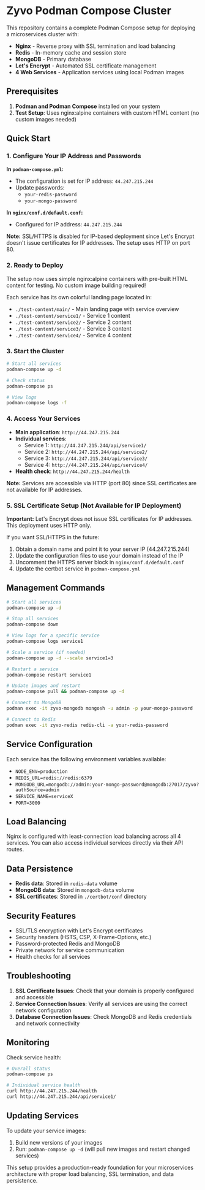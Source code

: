 # Zyvo Podman Compose Cluster

This repository contains a complete Podman Compose setup for deploying a microservices cluster with:

- **Nginx** - Reverse proxy with SSL termination and load balancing
- **Redis** - In-memory cache and session store
- **MongoDB** - Primary database
- **Let's Encrypt** - Automated SSL certificate management
- **4 Web Services** - Application services using local Podman images

## Prerequisites

1. **Podman and Podman Compose** installed on your system
2. **Test Setup**: Uses nginx:alpine containers with custom HTML content (no custom images needed)

## Quick Start

### 1. Configure Your IP Address and Passwords

**In `podman-compose.yml`:**
- The configuration is set for IP address: `44.247.215.244`
- Update passwords:
  - `your-redis-password`
  - `your-mongo-password`

**In `nginx/conf.d/default.conf`:**
- Configured for IP address: `44.247.215.244`

**Note:** SSL/HTTPS is disabled for IP-based deployment since Let's Encrypt doesn't issue certificates for IP addresses. The setup uses HTTP on port 80.

### 2. Ready to Deploy

The setup now uses simple nginx:alpine containers with pre-built HTML content for testing. No custom image building required!

Each service has its own colorful landing page located in:
- `./test-content/main/` - Main landing page with service overview
- `./test-content/service1/` - Service 1 content
- `./test-content/service2/` - Service 2 content  
- `./test-content/service3/` - Service 3 content
- `./test-content/service4/` - Service 4 content

### 3. Start the Cluster

```bash
# Start all services
podman-compose up -d

# Check status
podman-compose ps

# View logs
podman-compose logs -f
```

### 4. Access Your Services

- **Main application**: `http://44.247.215.244`
- **Individual services**:
  - Service 1: `http://44.247.215.244/api/service1/`
  - Service 2: `http://44.247.215.244/api/service2/`
  - Service 3: `http://44.247.215.244/api/service3/`
  - Service 4: `http://44.247.215.244/api/service4/`
- **Health check**: `http://44.247.215.244/health`

**Note:** Services are accessible via HTTP (port 80) since SSL certificates are not available for IP addresses.

### 5. SSL Certificate Setup (Not Available for IP Deployment)

**Important:** Let's Encrypt does not issue SSL certificates for IP addresses. This deployment uses HTTP only.

If you want SSL/HTTPS in the future:
1. Obtain a domain name and point it to your server IP (44.247.215.244)
2. Update the configuration files to use your domain instead of the IP
3. Uncomment the HTTPS server block in `nginx/conf.d/default.conf`
4. Update the certbot service in `podman-compose.yml`

## Management Commands

```bash
# Start all services
podman-compose up -d

# Stop all services
podman-compose down

# View logs for a specific service
podman-compose logs service1

# Scale a service (if needed)
podman-compose up -d --scale service1=3

# Restart a service
podman-compose restart service1

# Update images and restart
podman-compose pull && podman-compose up -d

# Connect to MongoDB
podman exec -it zyvo-mongodb mongosh -u admin -p your-mongo-password

# Connect to Redis
podman exec -it zyvo-redis redis-cli -a your-redis-password
```

## Service Configuration

Each service has the following environment variables available:

- `NODE_ENV=production`
- `REDIS_URL=redis://redis:6379`
- `MONGODB_URL=mongodb://admin:your-mongo-password@mongodb:27017/zyvo?authSource=admin`
- `SERVICE_NAME=serviceX`
- `PORT=3000`

## Load Balancing

Nginx is configured with least-connection load balancing across all 4 services. You can also access individual services directly via their API routes.

## Data Persistence

- **Redis data**: Stored in `redis-data` volume
- **MongoDB data**: Stored in `mongodb-data` volume
- **SSL certificates**: Stored in `./certbot/conf` directory

## Security Features

- SSL/TLS encryption with Let's Encrypt certificates
- Security headers (HSTS, CSP, X-Frame-Options, etc.)
- Password-protected Redis and MongoDB
- Private network for service communication
- Health checks for all services

## Troubleshooting

1. **SSL Certificate Issues**: Check that your domain is properly configured and accessible
2. **Service Connection Issues**: Verify all services are using the correct network configuration
3. **Database Connection Issues**: Check MongoDB and Redis credentials and network connectivity

## Monitoring

Check service health:
```bash
# Overall status
podman-compose ps

# Individual service health
curl http://44.247.215.244/health
curl http://44.247.215.244/api/service1/
```

## Updating Services

To update your service images:

1. Build new versions of your images
2. Run: `podman-compose up -d` (will pull new images and restart changed services)

This setup provides a production-ready foundation for your microservices architecture with proper load balancing, SSL termination, and data persistence.
